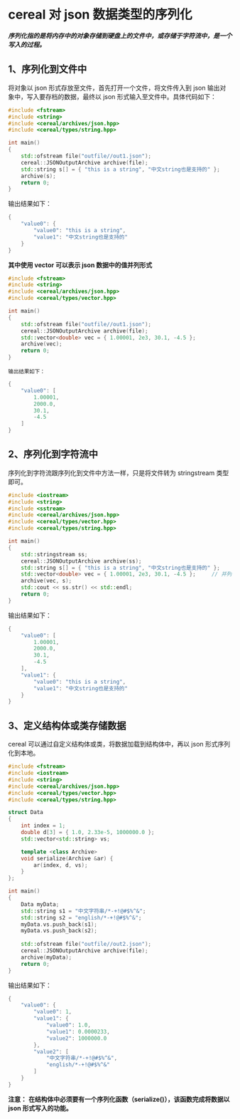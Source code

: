 # cereal 对 json 数据类型的序列化

**_序列化指的是将内存中的对象存储到硬盘上的文件中，或存储于字符流中，是一个写入的过程。_**

## 1、序列化到文件中
将对象以 json 形式存放至文件，首先打开一个文件，将文件传入到 json 输出对象中，写入要存档的数据，最终以 json 形式输入至文件中。具体代码如下： 
```cpp
#include <fstream>
#include <string>
#include <cereal/archives/json.hpp>
#include <cereal/types/string.hpp>

int main() 
{
	std::ofstream file("outfile//out1.json");
	cereal::JSONOutputArchive archive(file);
	std::string s[] = { "this is a string", "中文string也是支持的" };
	archive(s);
	return 0;
}
```
输出结果如下：
```cpp
{
    "value0": {
        "value0": "this is a string",
        "value1": "中文string也是支持的"
    }
}
```
**其中使用 vector 可以表示 json 数据中的值并列形式**

```cpp
#include <fstream>
#include <string>
#include <cereal/archives/json.hpp>
#include <cereal/types/vector.hpp>

int main() 
{
	std::ofstream file("outfile//out1.json");
	cereal::JSONOutputArchive archive(file);
	std::vector<double> vec = { 1.00001, 2e3, 30.1, -4.5 };
	archive(vec);
	return 0;
}
```

	输出结果如下：
```cpp
{
    "value0": [
        1.00001,
        2000.0,
        30.1,
        -4.5
    ]
}
```
## 2、序列化到字符流中
序列化到字符流跟序列化到文件中方法一样，只是将文件转为 stringstream 类型即可。
```cpp
#include <iostream>
#include <string>
#include <sstream>
#include <cereal/archives/json.hpp>
#include <cereal/types/vector.hpp>
#include <cereal/types/string.hpp>

int main() 
{
	std::stringstream ss;
	cereal::JSONOutputArchive archive(ss);
	std::string s[] = { "this is a string", "中文string也是支持的" };
	std::vector<double> vec = { 1.00001, 2e3, 30.1, -4.5 };		// 并列
	archive(vec, s);
	std::cout << ss.str() << std::endl;
	return 0;
}
```
输出结果如下：
```cpp
{
    "value0": [
        1.00001,
        2000.0,
        30.1,
        -4.5
    ],
    "value1": {
        "value0": "this is a string",
        "value1": "中文string也是支持的"
    }
}
```
## 3、定义结构体或类存储数据
cereal 可以通过自定义结构体或类，将数据加载到结构体中，再以 json 形式序列化到本地。
```cpp
#include <fstream>
#include <iostream>
#include <string>
#include <cereal/archives/json.hpp>
#include <cereal/types/vector.hpp>
#include <cereal/types/string.hpp>

struct Data 
{
	int index = 1;
	double d[3] = { 1.0, 2.33e-5, 1000000.0 };
	std::vector<std::string> vs;

	template <class Archive>
	void serialize(Archive &ar) {
		ar(index, d, vs);
	}
};

int main() 
{
	Data myData;
	std::string s1 = "中文字符串/*-+!@#$%^&";
	std::string s2 = "english/*-+!@#$%^&";
	myData.vs.push_back(s1);
	myData.vs.push_back(s2);
    
	std::ofstream file("outfile//out2.json");
	cereal::JSONOutputArchive archive(file);
	archive(myData);
	return 0;
}
```
输出结果如下：
```cpp
{
    "value0": {
        "value0": 1,
        "value1": {
            "value0": 1.0,
            "value1": 0.0000233,
            "value2": 1000000.0
        },
        "value2": [
            "中文字符串/*-+!@#$%^&",
            "english/*-+!@#$%^&"
        ]
    }
}
```
**注意：**
**在结构体中必须要有一个序列化函数（serialize()），该函数完成将数据以 json 形式写入的功能。**
